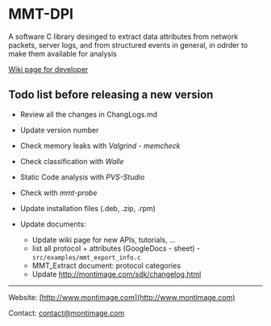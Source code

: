 # MMT-DPI

A software C library desinged to extract data attributes from network packets, server logs, and from structured events in general, in odrder to make them available for analysis

[Wiki page for developer](https://bitbucket.org/montimage/mmt-sdk/wiki/Home)

## Todo list before releasing a new version

- Review all the changes in ChangLogs.md
- Update version number
- Check memory leaks with *Valgrind - memcheck*
- Check classification with *Walle*
- Static Code analysis with *PVS-Studio*
- Check with *mmt-probe*
- Update installation files (.deb, .zip, .rpm)
- Update documents:
    
    + Update wiki page for new APIs, tutorials, ...
    + list all protocol + attributes (GoogleDocs - sheet) - `src/examples/mmt_export_info.c`
    + MMT_Extract document: protocol categories
    + Update http://montimage.com/sdk/changelog.html

---
Website: [http://www.montimage.com](http://www.montimage.com)

Contact: [contact@montimage.com](mailto:contact@montimage.com)
